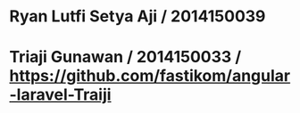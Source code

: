 # Ryan Lutfi Setya Aji / 2014150039
# Triaji Gunawan / 2014150033 / https://github.com/fastikom/angular-laravel-Traiji
